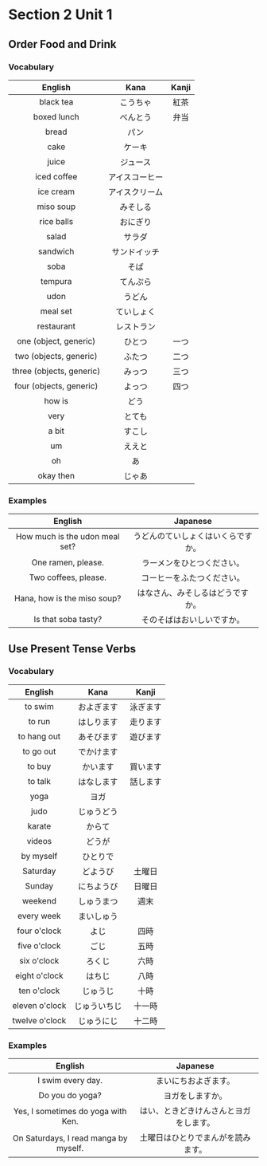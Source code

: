 # Section 2 Unit 1
## Order Food and Drink
### Vocabulary
| English | Kana | Kanji |
|:-------:|:----:|:-----:|
| black tea | こうちゃ | 紅茶 |
| boxed lunch | べんとう | 弁当 |
| bread | パン | |
| cake | ケーキ | |
| juice | ジュース | |
| iced coffee | アイスコーヒー | |
| ice cream | アイスクリーム | |
| miso soup | みそしる | |
| rice balls | おにぎり | |
| salad | サラダ | |
| sandwich | サンドイッチ | |
| soba | そば | |
| tempura | てんぷら | |
| udon | うどん | |
| meal set | ていしょく | |
| restaurant | レストラン | |
| one (object, generic) | ひとつ | 一つ |
| two (objects, generic) | ふたつ | 二つ |
| three (objects, generic) | みっつ | 三つ |
| four (objects, generic) | よっつ | 四つ |
| how is | どう | |
| very | とても | |
| a bit | すこし | |
| um | ええと | |
| oh | あ | |
| okay then | じゃあ | |

### Examples
| English | Japanese |
|:-------:|:--------:|
| How much is the udon meal set? | うどんのていしょくはいくらですか。 |
| One ramen, please. | ラーメンをひとつください。 |
| Two coffees, please. | コーヒーをふたつください。 |
| Hana, how is the miso soup? | はなさん、みそしるはどうですか。 |
| Is that soba tasty? | そのそばはおいしいですか。 |

## Use Present Tense Verbs
### Vocabulary
| English | Kana | Kanji |
|:-------:|:----:|:-----:|
| to swim | およぎます | 泳ぎます |
| to run | はしります | 走ります |
| to hang out | あそびます | 遊びます |
| to go out | でかけます | |
| to buy | かいます | 買います |
| to talk | はなします | 話します |
| yoga | ヨガ | |
| judo | じゅうどう | |
| karate | からて | |
| videos | どうが | |
| by myself | ひとりで | |
| Saturday | どようび | 土曜日 |
| Sunday | にちようび | 日曜日 |
| weekend | しゅうまつ | 週末 |
| every week | まいしゅう | |
| four o'clock | よじ | 四時 |
| five o'clock | ごじ | 五時 |
| six o'clock | ろくじ | 六時 |
| eight o'clock | はちじ | 八時 |
| ten o'clock | じゅうじ | 十時 |
| eleven o'clock | じゅういちじ | 十一時 |
| twelve o'clock | じゅうにじ | 十二時 |

### Examples
| English | Japanese |
|:-------:|:--------:|
| I swim every day. | まいにちおよぎます。 |
| Do you do yoga? | ヨガをしますか。 |
| Yes, I sometimes do yoga with Ken. | はい、ときどきけんさんとヨガをします。 |
| On Saturdays, I read manga by myself. | 土曜日はひとりでまんがを読みます。 |
